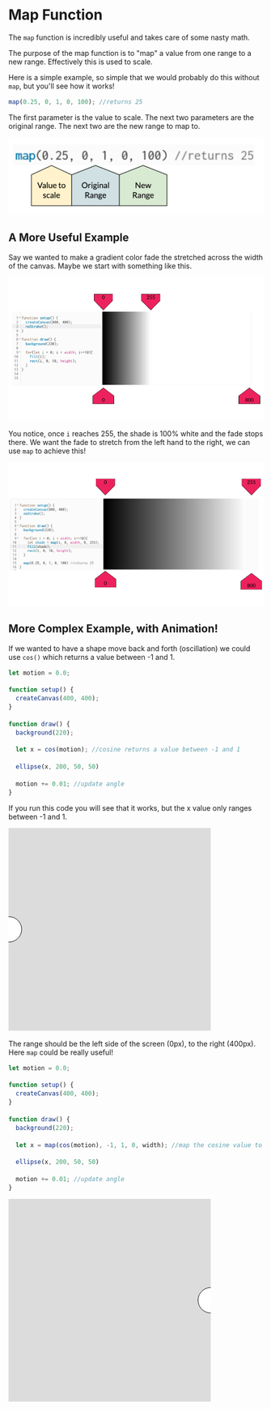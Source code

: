 # Map Function
The `map` function is incredibly useful and takes care of some nasty math.

The purpose of the map function is to "map" a value from one range to a new range. 
Effectively this is used to scale.

Here is a simple example, so simple that we would probably do this without `map`, but you'll see how it works!

```javascript
map(0.25, 0, 1, 0, 100); //returns 25
```
The first parameter is the value to scale. The next two parameters are the original range. The next two are the new range to map to.

![a screenshot with labels for the parameters](./imgs/map.png)

## A More Useful Example
Say we wanted to make a gradient color fade the stretched across the width of the canvas. Maybe we start with something like this.

![a fade that only kind of works](./imgs/fade-0.png)
 
You notice, once `i` reaches 255, the shade is 100% white and the fade stops there. We want the fade to stretch from the left hand to the right, we can use `map` to achieve this!

![a beautiful color fade](./imgs/fade-1.png)
 
## More Complex Example, with Animation!

If we wanted to have a shape move back and forth (oscillation) we could use `cos()` which returns a value between -1 and 1.

```javascript
let motion = 0.0;

function setup() {
  createCanvas(400, 400);
}

function draw() {
  background(220);

  let x = cos(motion); //cosine returns a value between -1 and 1

  ellipse(x, 200, 50, 50)

  motion += 0.01; //update angle
}
```

If you run this code you will see that it works, but the x value only ranges between -1 and 1. 

![animated gif showing very subtle motion](./imgs/cos-map-0.gif)

The range should be the left side of the screen (0px), to the right (400px). Here `map` could be really useful!
```javascript
let motion = 0.0;

function setup() {
  createCanvas(400, 400);
}

function draw() {
  background(220);
  
  let x = map(cos(motion), -1, 1, 0, width); //map the cosine value to a new range!
  
  ellipse(x, 200, 50, 50)
  
  motion += 0.01; //update angle
}
```
![animated gif showing motion using cos and mpa](./imgs/cos-map-1.gif)

